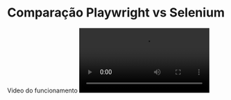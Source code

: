 # Comparação Playwright vs Selenium

Video do funcionamento
![Vídeo do Funcionamento](./Funcionamento.webm)
